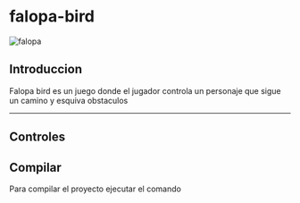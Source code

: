 # falopa-bird
![falopa](https://programamos.es/web/wp-content/uploads/2016/10/flappybird.jpg)

## Introduccion 

Falopa bird es un juego donde el jugador controla un personaje que sigue un camino y esquiva obstaculos

---

## Controles 

## Compilar

Para compilar el proyecto ejecutar el comando

